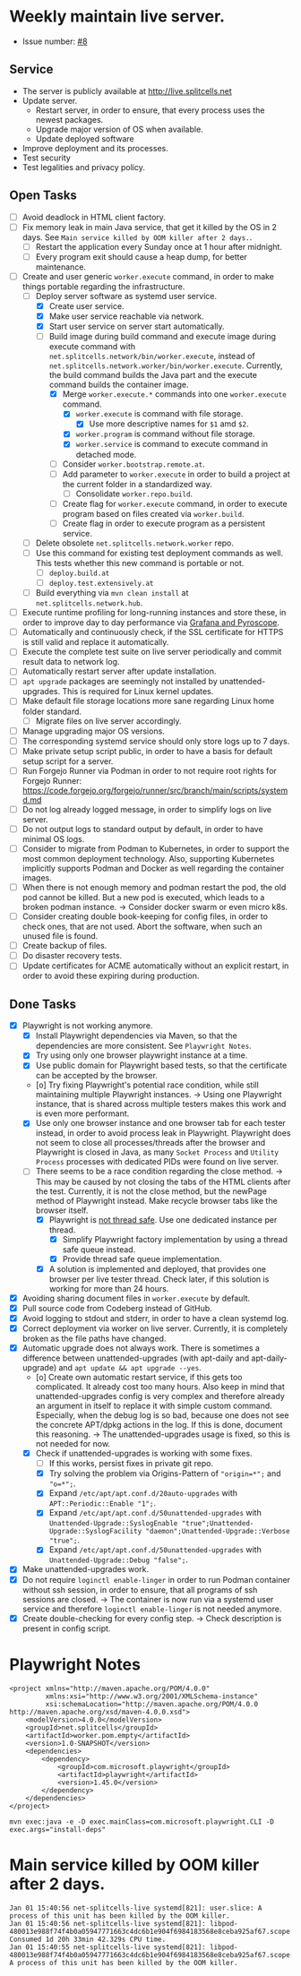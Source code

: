 # Weekly maintain live server.
* Issue number: [\#8](https://codeberg.org/splitcells-net/net.splitcells.network.community/issues/8)
## Service
* The server is publicly available at http://live.splitcells.net
* Update server.
    * Restart server, in order to ensure, that every process uses the newest packages.
    * Upgrade major version of OS when available.
    * Update deployed software
* Improve deployment and its processes.
* Test security
* Test legalities and privacy policy. 
## Open Tasks 
* [ ] Avoid deadlock in HTML client factory.
* [ ] Fix memory leak in main Java service, that get it killed by the OS in 2 days.
  See `Main service killed by OOM killer after 2 days.`.
    * [ ] Restart the application every Sunday once at 1 hour after midnight.
    * [ ] Every program exit should cause a heap dump, for better maintenance.
* [ ] Create and user generic `worker.execute` command, in order to make things portable regarding the infrastructure.
    * [ ] Deploy server software as systemd user service.
        * [x] Create user service.
        * [x] Make user service reachable via network.
        * [x] Start user service on server start automatically.
        * [ ] Build image during build command and execute image during execute command with `net.splitcells.network/bin/worker.execute`,
          instead of  `net.splitcells.network.worker/bin/worker.execute`.
          Currently, the build command builds the Java part and the execute command builds the container image.
            * [x] Merge `worker.execute.*` commands into one `worker.execute` command.
                * [x] `worker.execute` is command with file storage.
                    * [x] Use more descriptive names for `$1` amd `$2`.
                * [x] `worker.program` is command without file storage.
                * [x] `worker.service` is command to execute command in detached mode.
            * [ ] Consider `worker.bootstrap.remote.at`.
            * [ ] Add parameter to `worker.execute` in order to build a project at the current folder in a standardized way.
                * [ ] Consolidate `worker.repo.build`.
            * [ ] Create flag for `worker.execute` command, in order to execute program based on files created via `worker.build`.
            * [ ] Create flag in order to execute program as a persistent service.
    * [ ] Delete obsolete `net.splitcells.network.worker` repo.
    * [ ] Use this command for existing test deployment commands as well.
      This tests whether this new command is portable or not. 
        * [ ] `deploy.build.at`
        * [ ] `deploy.test.extensively.at`
    * [ ] Build everything via `mvn clean install` at `net.splitcells.network.hub`.
* [ ] Execute runtime profiling for long-running instances and store these,
  in order to improve day to day performance via [Grafana and Pyroscope](https://grafana.com/docs/pyroscope/latest/get-started/).
* [ ] Automatically and continuously check, if the SSL certificate for HTTPS is still valid
  and replace it automatically.
* [ ] Execute the complete test suite on live server periodically and commit result data to network log.
* [ ] Automatically restart server after update installation.
* [ ] `apt upgrade` packages are seemingly not installed by unattended-upgrades.
  This is required for Linux kernel updates. 
* [ ] Make default file storage locations more sane regarding Linux home folder standard.
    * [ ] Migrate files on live server accordingly.
* [ ] Manage upgrading major OS versions.
* [ ] The corresponding systemd service should only store logs up to 7 days.
* [ ] Make private setup script public, in order to have a basis for default setup script for a server.
* [ ] Run Forgejo Runner via Podman in order to not require root rights for Forgejo Runner: https://code.forgejo.org/forgejo/runner/src/branch/main/scripts/systemd.md
* [ ] Do not log already logged message, in order to simplify logs on live server.
* [ ] Do not output logs to standard output by default,
  in order to have minimal OS logs.
* [ ] Consider to migrate from Podman to Kubernetes, in order to support the most common deployment technology.
  Also, supporting Kubernetes implicitly supports Podman and Docker as well regarding the container images.
* [ ] When there is not enough memory and podman restart the pod,
  the old pod cannot be killed.
  But a new pod is executed, which leads to a broken podman instance.
  -> Consider docker swarm or even micro k8s.
* [ ] Consider creating double book-keeping for config files, in order to check ones, that are not used.
  Abort the software, when such an unused file is found.
* [ ] Create backup of files.
* [ ] Do disaster recovery tests.
* [ ] Update certificates for ACME automatically without an explicit restart, in order to avoid these expiring during production.
## Done Tasks
* [x] Playwright is not working anymore.
    * [x] Install Playwright dependencies via Maven, so that the dependencies are more consistent. See `Playwright Notes`.
    * [x] Try using only one browser playwright instance at a time.
    * [x] Use public domain for Playwright based tests, so that the certificate can be accepted by the browser.
    * [o] Try fixing Playwright's potential race condition, while still maintaining multiple Playwright instances.
      -> Using one Playwright instance, that is shared across multiple testers makes this work and is even more performant.
    * [x] Use only one browser instance and one browser tab for each tester instead,
      in order to avoid process leak in Playwright.
      Playwright does not seem to close all processes/threads after the browser and Playwright is closed in Java,
      as many `Socket Process` and `Utility Process` processes with dedicated PIDs were found on live server.
    * [ ] There seems to be a race condition regarding the close method. ->
      This may be caused by not closing the tabs of the HTML clients after the test.
      Currently, it is not the close method, but the newPage method of Playwright instead.
      Make recycle browser tabs like the browser itself.
        * [x] Playwright is [not thread safe](https://playwright.dev/python/docs/library#threading).
          Use one dedicated instance per thread.
            * [x] Simplify Playwright factory implementation by using a thread safe queue instead.
            * [x] Provide thread safe queue implementation.
        * [x] A solution is implemented and deployed, that provides one browser per live tester thread.
          Check later, if this solution is working for more than 24 hours.
* [x] Avoiding sharing document files in `worker.execute` by default.
* [x] Pull source code from Codeberg instead of GitHub.
* [x] Avoid logging to stdout and stderr, in order to have a clean systemd log.
* [x] Correct deployment via worker on live server. Currently, it is completely broken as the file paths have changed.
* [x] Automatic upgrade does not always work. There is sometimes a difference between unattended-upgrades
  (with apt-daily and apt-daily-upgrade) and `apt update && apt upgrade --yes`.
    * [o] Create own automatic restart service, if this gets too complicated. It already cost too many hours.
      Also keep in mind that unattended-upgrades config is very complex and therefore already an argument in itself to replace it with simple custom command.
      Especially, when the debug log is so bad, because one does not see the concrete APT/dpkg actions in the log.
      If this is done, document this reasoning.
      -> The unattended-upgrades usage is fixed, so this is not needed for now.
    * [x] Check if unattended-upgrades is working with some fixes.
        * [ ] If this works, persist fixes in private git repo.
        * [x] Try solving the problem via Origins-Pattern of `"origin=*";` and `"o=*";`.
        * [x] Expand `/etc/apt/apt.conf.d/20auto-upgrades` with `APT::Periodic::Enable "1";`.
        * [x] Expand `/etc/apt/apt.conf.d/50unattended-upgrades` with `Unattended-Upgrade::SyslogEnable "true";Unattended-Upgrade::SyslogFacility "daemon";Unattended-Upgrade::Verbose "true";`.
        * [x] Expand `/etc/apt/apt.conf.d/50unattended-upgrades` with `Unattended-Upgrade::Debug "false";`.
* [x] Make unattended-upgrades work.
* [x] Do not require `loginctl enable-linger` in order to run Podman container without ssh session,
  in order to ensure, that all programs of ssh sessions are closed.
  -> The container is now run via a systemd user service and therefore `loginctl enable-linger` is not needed anymore.
* [x] Create double-checking for every config step. -> Check description is present in config script.
# Playwright Notes
````
<project xmlns="http://maven.apache.org/POM/4.0.0"
         xmlns:xsi="http://www.w3.org/2001/XMLSchema-instance"
         xsi:schemaLocation="http://maven.apache.org/POM/4.0.0 http://maven.apache.org/xsd/maven-4.0.0.xsd">
    <modelVersion>4.0.0</modelVersion>
    <groupId>net.splitcells</groupId>
    <artifactId>worker.pom.empty</artifactId>
    <version>1.0-SNAPSHOT</version>
    <dependencies>
        <dependency>
            <groupId>com.microsoft.playwright</groupId>
            <artifactId>playwright</artifactId>
            <version>1.45.0</version>
        </dependency>
    </dependencies>
</project>

mvn exec:java -e -D exec.mainClass=com.microsoft.playwright.CLI -D exec.args="install-deps"
````
# Main service killed by OOM killer after 2 days.
```
Jan 01 15:40:56 net-splitcells-live systemd[821]: user.slice: A process of this unit has been killed by the OOM killer.
Jan 01 15:40:56 net-splitcells-live systemd[821]: libpod-480013e988f74f4b0a05947771663c4dc6b1e904f6984183568e8ceba925af67.scope: Consumed 1d 20h 33min 42.329s CPU time.
Jan 01 15:40:55 net-splitcells-live systemd[821]: libpod-480013e988f74f4b0a05947771663c4dc6b1e904f6984183568e8ceba925af67.scope: A process of this unit has been killed by the OOM killer.
```